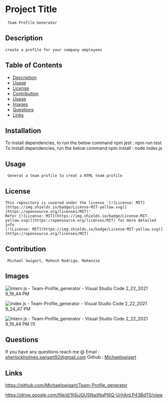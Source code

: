 
    
  #  Project Title
     Team Profile Generator
    
  ##  Description
    create a profile for your company employees
  ## Table of Contents
  * [Description](#description)
  * [Usage](#usage)
  * [License](#license)
  * [Contribution](#contribution)
  * [Usage](#usage)
  * [Images](#Images)
  * [Questions](#questions)
  * [Links](#Links)
  ## Installation
  To install dependencies, to run the below command npm jest :
   npm run test 
  To install dependencies, run the below command npm install :
    node index.js
  ## Usage
     Generat a team profile to creat a HTML team profile
  ## License
    This repository is covered under the license '[![License: MIT](https://img.shields.io/badge/License-MIT-yellow.svg)](https://opensource.org/licenses/MIT)' 
    Refer [![License: MIT](https://img.shields.io/badge/License-MIT-yellow.svg)](https://opensource.org/licenses/MIT) for more detailed info 
    [![License: MIT](https://img.shields.io/badge/License-MIT-yellow.svg)](https://opensource.org/licenses/MIT)
    
  
  ## Contribution
     Michael Swigart, Mahesh Rodrigo, Makenzie
  ## Images
  ![Intern js - Team-Profile_generator - Visual Studio Code 2_22_2021 9_19_44 PM](https://user-images.githubusercontent.com/73671076/108798901-82f92200-7554-11eb-921f-abb86a7624d7.png)

![index js - Team-Profile_generator - Visual Studio Code 2_22_2021 9_24_47 PM](https://user-images.githubusercontent.com/73671076/108798903-8391b880-7554-11eb-9a23-cce15cc7555c.png)

![Intern js - Team-Profile_generator - Visual Studio Code 2_22_2021 9_19_44 PM (1)](https://user-images.githubusercontent.com/73671076/108798905-842a4f00-7554-11eb-9103-fcf38813a717.png)

  ## Questions
   If you have any questions reach me @ 
   Email : [sherlockholmes.swigart92@gmail.com](mailto:sherlockholmes.swigart92@gmail.com)
   Github : [Michaelswigart](https://github.com/Michaelswigart)
   
  ## Links 
  https://github.com/Michaelswigart/Team-Profile_generator

https://drive.google.com/file/d/1ljSiJQUSNaiINqPI6Q-UrhAnLP43BdT0/view
